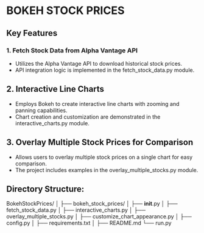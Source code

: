 # BOKEH STOCK PRICES



## Key Features

### 1. Fetch Stock Data from Alpha Vantage API
- Utilizes the Alpha Vantage API to download historical stock prices.
- API integration logic is implemented in the fetch_stock_data.py module.

## 2. Interactive Line Charts
- Employs Bokeh to create interactive line charts with zooming and panning capabilities.
- Chart creation and customization are demonstrated in the interactive_charts.py module.

## 3. Overlay Multiple Stock Prices for Comparison
- Allows users to overlay multiple stock prices on a single chart for easy comparison.
- The project includes examples in the overlay_multiple_stocks.py module.

## Directory Structure:

BokehStockPrices/
│
├── bokeh_stock_prices/
│   ├── __init__.py
│   ├── fetch_stock_data.py
│   ├── interactive_charts.py
│   ├── overlay_multiple_stocks.py
│   ├── customize_chart_appearance.py
│   ├── config.py
│   ├── requirements.txt
│   ├── README.md
└── run.py
